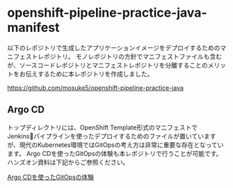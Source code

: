 # openshift-pipeline-practice-java-manifest
以下のレポジトリで生成したアプリケーションイメージをデプロイするためのマニフェストレポジトリ。
モノレポジトリの方針でマニフェストファイルも含むが、ソースコードレポジトリとマニフェストレポジトリを分離することのメリットをお伝えするために本レポジトリを作成しました。

https://github.com/mosuke5/openshift-pipeline-practice-java

## Argo CD
トップディレクトリには、OpenShift Template形式のマニフェストでJenkinsパイプラインを使ったデプロイするためのファイルが置いていますが、現代のKubernetes環境ではGitOpsの考え方は非常に重要な存在となっています。
Argo CDを使ったGitOpsの体験も本レポジトリで行うことが可能です。
ハンズオン資料は下記からご参照ください。

[Argo CDを使ったGitOpsの体験](argocd/argocd-ws.md)